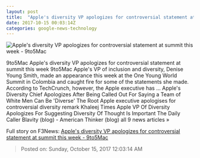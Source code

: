 ```yaml
---
layout: post
title:  "Apple's diversity VP apologizes for controversial statement at summit this week - 9to5Mac"
date: 2017-10-15 00:03:14Z
categories: google-news-technology
---
```


![Apple's diversity VP apologizes for controversial statement at summit this week - 9to5Mac](https://9to5mac.files.wordpress.com/2017/10/og.png?w=1200)

9to5Mac Apple's diversity VP apologizes for controversial statement at summit this week 9to5Mac Apple's VP of inclusion and diversity, Denise Young Smith, made an appearance this week at the One Young World Summit in Colombia and caught fire for some of the statements she made. According to TechCrunch, however, the Apple executive has ... Apple's Diversity Chief Apologizes After Being Called Out For Saying a Team of White Men Can Be 'Diverse' The Root Apple executive apologises for controversial diversity remark Khaleej Times Apple VP Of Diversity Apologizes For Suggesting Diversity Of Thought Is Important The Daily Caller Blavity (blog) - American Thinker (blog) all 9 news articles »


Full story on F3News: [Apple's diversity VP apologizes for controversial statement at summit this week - 9to5Mac](http://www.f3nws.com/n/2pKgtG)

> Posted on: Sunday, October 15, 2017 12:03:14 AM
